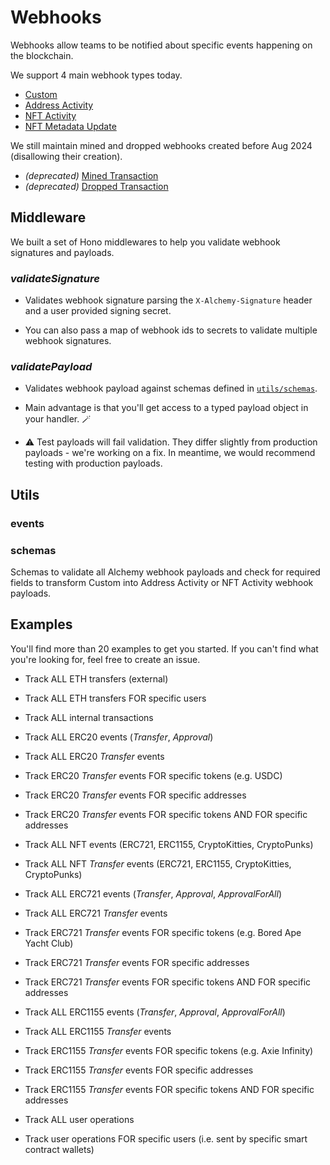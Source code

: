 # Webhooks

Webhooks allow teams to be notified about specific events happening on the blockchain.

We support 4 main webhook types today.

- [Custom]()
- [Address Activity]()
- [NFT Activity]()
- [NFT Metadata Update]()

We still maintain mined and dropped webhooks created before Aug 2024 (disallowing their creation).

- _(deprecated)_ [Mined Transaction]()
- _(deprecated)_ [Dropped Transaction]()

## Middleware

We built a set of Hono middlewares to help you validate webhook signatures and payloads.

### _validateSignature_

- Validates webhook signature parsing the `X-Alchemy-Signature` header and a user provided signing secret.

- You can also pass a map of webhook ids to secrets to validate multiple webhook signatures.

### _validatePayload_

- Validates webhook payload against schemas defined in [`utils/schemas`](./utils/schemas).

- Main advantage is that you'll get access to a typed payload object in your handler. 🪄

- ⚠️ Test payloads will fail validation. They differ slightly from production payloads - we're working on a fix. In meantime, we would recommend testing with production payloads.

<!-- ### _transformPayload_

_Most teams won't need to use this middleware._

- Transforms a Custom / GraphQL webhook payload into an Address Activity or NFT Activity payload.

- This can be useful if transitioning from Address Activity or NFT Activity webhooks to our new Custom webhooks and you want to keep your existing handlers.

### _superWebhook_ -->

## Utils

### events

### schemas

Schemas to validate all Alchemy webhook payloads and check for required fields to transform Custom into Address Activity or NFT Activity webhook payloads.

<!-- ## CLI

> Coming soon! 👨‍💻 -->

## Examples

You'll find more than 20 examples to get you started.
If you can't find what you're looking for, feel free to create an issue.

<!-- - Track ALL ETH transfers (external) - [Query](./examples/track-all-eth-transfers.ts) | [Example](./examples/track-all-eth-transfers.ts) -->

- Track ALL ETH transfers (external)

- Track ALL ETH transfers FOR specific users

- Track ALL internal transactions

- Track ALL ERC20 events (_Transfer_, _Approval_)

- Track ALL ERC20 _Transfer_ events

- Track ERC20 _Transfer_ events FOR specific tokens (e.g. USDC)

- Track ERC20 _Transfer_ events FOR specific addresses

- Track ERC20 _Transfer_ events FOR specific tokens AND FOR specific addresses

- Track ALL NFT events (ERC721, ERC1155, CryptoKitties, CryptoPunks)

- Track ALL NFT _Transfer_ events (ERC721, ERC1155, CryptoKitties, CryptoPunks)

- Track ALL ERC721 events (_Transfer_, _Approval_, _ApprovalForAll_)

- Track ALL ERC721 _Transfer_ events

- Track ERC721 _Transfer_ events FOR specific tokens (e.g. Bored Ape Yacht Club)

- Track ERC721 _Transfer_ events FOR specific addresses

- Track ERC721 _Transfer_ events FOR specific tokens AND FOR specific addresses

- Track ALL ERC1155 events (_Transfer_, _Approval_, _ApprovalForAll_)

- Track ALL ERC1155 _Transfer_ events

- Track ERC1155 _Transfer_ events FOR specific tokens (e.g. Axie Infinity)

- Track ERC1155 _Transfer_ events FOR specific addresses

- Track ERC1155 _Transfer_ events FOR specific tokens AND FOR specific addresses

- Track ALL user operations

- Track user operations FOR specific users (i.e. sent by specific smart contract wallets)
